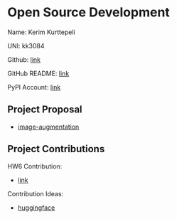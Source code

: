 # Open Source Development

Name: Kerim Kurttepeli

UNI: kk3084

Github: [link](https://github.com/kurttepelikerim)

GitHub README: [link](https://github.com/kurttepelikerim/kurttepelikerim/blob/main/README.md)

PyPI Account: [link](https://pypi.org/user/kurttepelikerim/)

## Project Proposal

- [image-augmentation](../projects/python/image_augmentation.md)

## Project Contributions

HW6 Contribution:

- [link](https://github.com/webhintio/hint/pull/5555)

Contribution Ideas:

- [huggingface](../projects/python/huggingface.md)
